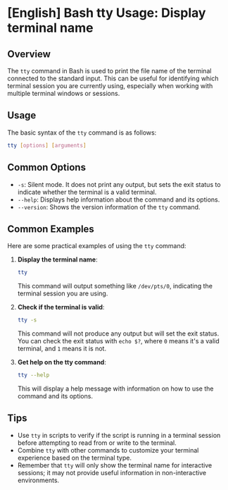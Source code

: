 # [English] Bash tty Usage: Display terminal name

## Overview
The `tty` command in Bash is used to print the file name of the terminal connected to the standard input. This can be useful for identifying which terminal session you are currently using, especially when working with multiple terminal windows or sessions.

## Usage
The basic syntax of the `tty` command is as follows:

```bash
tty [options] [arguments]
```

## Common Options
- `-s`: Silent mode. It does not print any output, but sets the exit status to indicate whether the terminal is a valid terminal.
- `--help`: Displays help information about the command and its options.
- `--version`: Shows the version information of the `tty` command.

## Common Examples
Here are some practical examples of using the `tty` command:

1. **Display the terminal name**:
   ```bash
   tty
   ```
   This command will output something like `/dev/pts/0`, indicating the terminal session you are using.

2. **Check if the terminal is valid**:
   ```bash
   tty -s
   ```
   This command will not produce any output but will set the exit status. You can check the exit status with `echo $?`, where `0` means it's a valid terminal, and `1` means it is not.

3. **Get help on the tty command**:
   ```bash
   tty --help
   ```
   This will display a help message with information on how to use the command and its options.

## Tips
- Use `tty` in scripts to verify if the script is running in a terminal session before attempting to read from or write to the terminal.
- Combine `tty` with other commands to customize your terminal experience based on the terminal type.
- Remember that `tty` will only show the terminal name for interactive sessions; it may not provide useful information in non-interactive environments.